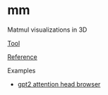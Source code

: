 # mm

Matmul visualizations in 3D

[Tool](https://bhosmer.github.io/mm)

[Reference](https://bhosmer.github.io/mm/ref.html)

Examples
* [gpt2 attention head browser](https://bhosmer.github.io/mm/examples/attngpt2)
